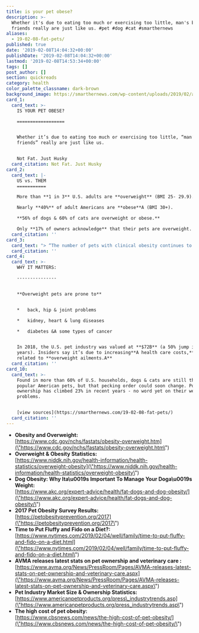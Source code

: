 ```yaml
---
title: is your pet obese?
description: >-
  Whether it's due to eating too much or exercising too little, man's best
  friends really are just like us. #pet #dog #cat #smarthernews
aliases:
  - 19-02-08-fat-pets/
published: true
date: '2019-02-08T14:04:32+00:00'
publishDate: '2019-02-08T14:04:32+00:00'
lastmod: '2019-02-08T14:53:34+00:00'
tags: []
post_author: []
section: quickreads
category: health
color_palette_classname: dark-brown
background_image: https://smarthernews.com/wp-content/uploads/2019/02/admin-ajax-min.jpg
card_1:
  card_text: >-
    IS YOUR PET OBESE?

    ==================


    Whether it’s due to eating too much or exercising too little, “man’s best
    friends” really are just like us.


    Not Fat. Just Husky
  card_citation: Not Fat. Just Husky
card_2:
  card_text: |-
    US vs. THEM
    ===========

    More than **1 in 3** U.S. adults are **overweight** (BMI 25- 29.9).

    Nearly **40%** of adult Americans are **obese**A (BMI 30+).

    **56% of dogs & 60% of cats are overweight or obese.**

    Only **17% of owners acknowledge** that their pets are overweight.
  card_citation: ''
card_3:
  card_text: "> “The number of pets with clinical obesity continues to increase… Wea\x19re continuing to see more pets diagnosed with obesity rather than overweight… Pets with obesity also have reduced quality of life and shorter life expectancy.a\x1D\n> \n> Dr. Ernie Ward, Association for Pet Obesity Prevention founder & veterinarian"
  card_citation: ''
card_4:
  card_text: >-
    WHY IT MATTERS:

    ---------------


    **Overweight pets are prone to**


    *   back, hip & joint problems

    *   kidney, heart & lung diseases

    *   diabetes &A some types of cancer


    In 2018, the U.S. pet industry was valued at **$72B** (a 50% jump in 15
    years). Insiders say it’s due to increasing**A health care costs,** many
    related to **overweight ailments.A**
  card_citation: ''
card_10:
  card_text: >-
    Found in more than 60% of U.S. households, dogs & cats are still the most
    popular American pets, but that pecking order could soon change. Poultry
    ownership has climbed 23% in recent years - no word yet on their weight
    problems.


    [view sources](https://smarthernews.com/19-02-08-fat-pets/)
  card_citation: ''
---
```

*   **Obesity and Overweight:**  
    [https://www.cdc.gov/nchs/fastats/obesity-overweight.htm](\"https://www.cdc.gov/nchs/fastats/obesity-overweight.htm\")
*   **Overweight & Obesity Statistics:**  
    [https://www.niddk.nih.gov/health-information/health-statistics/overweight-obesity](\"https://www.niddk.nih.gov/health-information/health-statistics/overweight-obesity\")
*   **Dog Obesity: Why Ita\\u0019s Important To Manage Your Doga\\u0019s Weight:**  
    [https://www.akc.org/expert-advice/health/fat-dogs-and-dog-obesity/](\"https://www.akc.org/expert-advice/health/fat-dogs-and-dog-obesity/\")
*   **2017 Pet Obesity Survey Results:**  
    [https://petobesityprevention.org/2017](\"https://petobesityprevention.org/2017\")
*   **Time to Put Fluffy and Fido on a Diet?:**  
    [https://www.nytimes.com/2019/02/04/well/family/time-to-put-fluffy-and-fido-on-a-diet.html](\"https://www.nytimes.com/2019/02/04/well/family/time-to-put-fluffy-and-fido-on-a-diet.html\")
*   **AVMA releases latest stats on pet ownership and veterinary care :**  
    [https://www.avma.org/News/PressRoom/Pages/AVMA-releases-latest-stats-on-pet-ownership-and-veterinary-care.aspx](\"https://www.avma.org/News/PressRoom/Pages/AVMA-releases-latest-stats-on-pet-ownership-and-veterinary-care.aspx\")
*   **Pet Industry Market Size & Ownership Statistics:** [https://www.americanpetproducts.org/press\_industrytrends.asp](\"https://www.americanpetproducts.org/press_industrytrends.asp\")
*   **The high cost of pet obesity:**  
    [https://www.cbsnews.com/news/the-high-cost-of-pet-obesity/](\"https://www.cbsnews.com/news/the-high-cost-of-pet-obesity/\")